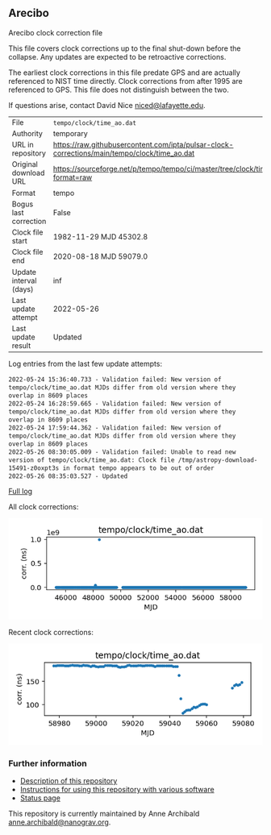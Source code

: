 
## Arecibo

Arecibo clock correction file

This file covers clock corrections up to the final shut-down before
the collapse. Any updates are expected to be retroactive
corrections.

The earliest clock corrections in this file predate GPS and are
actually referenced to NIST time directly. Clock corrections from
after 1995 are referenced to GPS. This file does not distinguish
between the two.

If questions arise, contact David Nice <niced@lafayette.edu>.

|     |     |
|:--- |:--- |
| File | `tempo/clock/time_ao.dat` |
| Authority | temporary |
| URL in repository | <https://raw.githubusercontent.com/ipta/pulsar-clock-corrections/main/tempo/clock/time_ao.dat> |
| Original download URL | <https://sourceforge.net/p/tempo/tempo/ci/master/tree/clock/time_ao.dat?format=raw> |
| Format | tempo |
| Bogus last correction | False |
| Clock file start | 1982-11-29 MJD 45302.8 |
| Clock file end | 2020-08-18 MJD 59079.0 |
| Update interval (days) | inf |
| Last update attempt | 2022-05-26 |
| Last update result | Updated |

Log entries from the last few update attempts:
```
2022-05-24 15:36:40.733 - Validation failed: New version of tempo/clock/time_ao.dat MJDs differ from old version where they overlap in 8609 places
2022-05-24 16:28:59.665 - Validation failed: New version of tempo/clock/time_ao.dat MJDs differ from old version where they overlap in 8609 places
2022-05-24 17:59:44.362 - Validation failed: New version of tempo/clock/time_ao.dat MJDs differ from old version where they overlap in 8609 places
2022-05-26 08:30:05.009 - Validation failed: Unable to read new version of tempo/clock/time_ao.dat: Clock file /tmp/astropy-download-15491-z0oxpt3s in format tempo appears to be out of order
2022-05-26 08:35:03.527 - Updated
```
[Full log](https://raw.githubusercontent.com/ipta/pulsar-clock-corrections/main/log/tempo/clock/time_ao.dat.log)


All clock corrections:

![plot of all clock corrections](time_ao.dat.png "All corrections")

Recent clock corrections:

![plot of recent clock corrections](time_ao.dat.short.png "Recent corrections")


### Further information

- [Description of this repository](index.html)
- [Instructions for using this repository with various software](instructions.html)
- [Status page](status.html)



This repository is currently maintained by Anne Archibald <anne.archibald@nanograv.org>.

